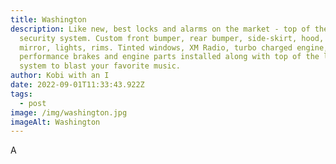 ```yaml
---
title: Washington
description: Like new, best locks and alarms on the market - top of the line
  security system. Custom front bumper, rear bumper, side-skirt, hood, roof,
  mirror, lights, rims. Tinted windows, XM Radio, turbo charged engine,
  performance brakes and engine parts installed along with top of the line audio
  system to blast your favorite music.
author: Kobi with an I
date: 2022-09-01T11:33:43.922Z
tags:
  - post
image: /img/washington.jpg
imageAlt: Washington
---
```

A
